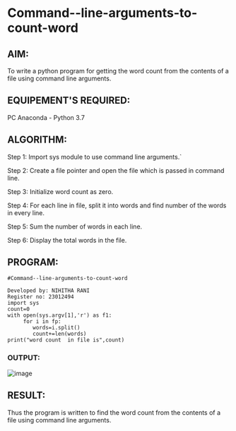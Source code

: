 # Command--line-arguments-to-count-word
## AIM:
To write a python program for getting the word count from the contents of a file using command line arguments.
## EQUIPEMENT'S REQUIRED: 
PC
Anaconda - Python 3.7
## ALGORITHM: 
Step 1:
Import sys module to use command line arguments.`

Step 2:
Create a file pointer and open the file which is passed in command line.

Step 3:
Initialize word count as zero.

Step 4:
For each line in file, split it into words and find number of the words in every line.

Step 5:
Sum the number of words in each line.

Step 6:
Display the total words in the file.

## PROGRAM:
```
#Command--line-arguments-to-count-word

Developed by: NIHITHA RANI
Register no: 23012494
import sys
count=0
with open(sys.argv[1],'r') as f1:
     for i in fp:
        words=i.split()
        count+=len(words)
print("word count  in file is",count)

```

### OUTPUT:

![image](https://github.com/user-attachments/assets/871f6b99-5a24-44bb-aa9e-9ab18c80e393)

## RESULT:
Thus the program is written to find the word count from the contents of a file using command line arguments.
